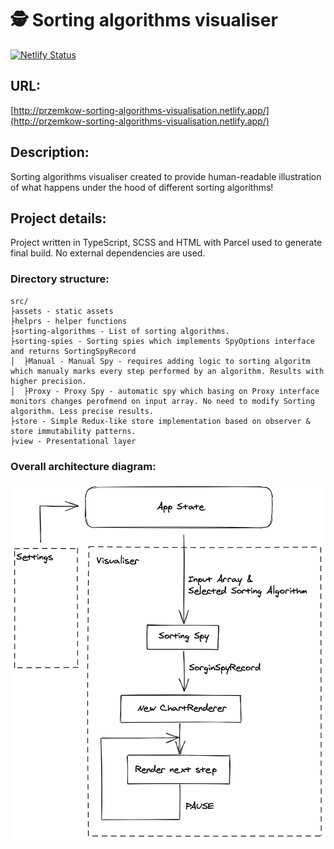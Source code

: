 # 🕵️ Sorting algorithms visualiser 

[![Netlify Status](https://api.netlify.com/api/v1/badges/d7d3c8b7-d2d6-407b-95fc-19a2a69e5dd8/deploy-status)](https://app.netlify.com/sites/przemkow-sorting-algorithms-visualisation/deploys)
## URL:
[http://przemkow-sorting-algorithms-visualisation.netlify.app/](http://przemkow-sorting-algorithms-visualisation.netlify.app/)

## Description:
Sorting algorithms visualiser created to provide human-readable illustration of what happens under the hood of different sorting algorithms!


## Project details:
Project written in TypeScript, SCSS and HTML with Parcel used to generate final build. No external dependencies are used.

### Directory structure:
```
src/
├assets - static assets
├helprs - helper functions
├sorting-algorithms - List of sorting algorithms. 
├sorting-spies - Sorting spies which implements SpyOptions interface and returns SortingSpyRecord
│  ├Manual - Manual Spy - requires adding logic to sorting algoritm which manualy marks every step performed by an algorithm. Results with higher precision.
│  ├Proxy - Proxy Spy - automatic spy which basing on Proxy interface monitors changes perofmend on input array. No need to modify Sorting algorithm. Less precise results. 
├store - Simple Redux-like store implementation based on observer & store immutability patterns.
├view - Presentational layer
```

### Overall architecture diagram:
![Architecture](./docs/simplified-architecture.png)
